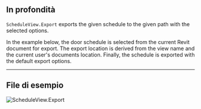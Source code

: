 ## In profondità
`ScheduleView.Export` exports the given schedule to the given path with the selected options.

In the example below, the door schedule is selected from the current Revit document for export. The export location is derived from the view name and the current user's documents location. Finally, the schedule is exported with the default export options.
___
## File di esempio

![ScheduleView.Export](./Revit.Elements.Views.ScheduleView.Export_img.jpg)
